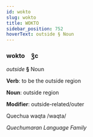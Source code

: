 ```yaml
---
id: wokto
slug: wokto
title: WOKTO
sidebar_position: 752
hoverText: outside § Noun
---
```


### wokto&emsp;<span kind="abugida">ʒ̑c</span>

*outside* **§** Noun

**Verb**: to be the outside region

**Noun**: outside region

**Modifier**: outside-related/outer

Quechua waqta /waqta/

*Quechumaran Language Family*